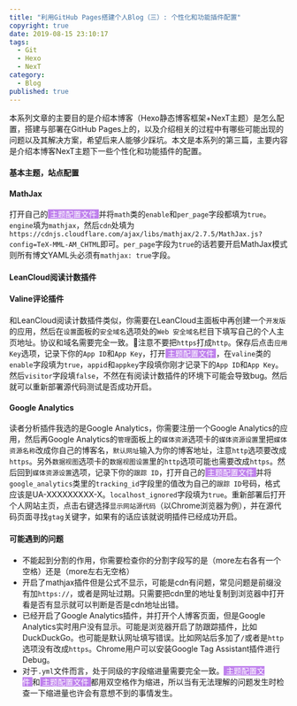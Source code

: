 ```yaml
---
title: "利用GitHub Pages搭建个人Blog（三）: 个性化和功能插件配置"
copyright: true
date: 2019-08-15 23:10:17
tags: 
  - Git
  - Hexo
  - NexT
category:
  - Blog
published: true
---
```


本系列文章的主要目的是介绍本博客（Hexo静态博客框架+NexT主题）是怎么配置，搭建与部署在GitHub Pages上的，以及介绍相关的过程中有哪些可能出现的问题以及其解决方案，希望后来人能够少踩坑。本文是本系列的第三篇，主要内容是介绍本博客NexT主题下一些个性化和功能插件的配置。

<!-- more -->

#### 基本主题，站点配置



#### MathJax

打开自己的<span style="background-color:#c082ed"><font color="white">&nbsp;主题配置文件&nbsp;</font></span>并将`math`类的`enable`和`per_page`字段都填为`true`。`engine`填为`mathjax`，然后`cdn`处填为`https://cdnjs.cloudflare.com/ajax/libs/mathjax/2.7.5/MathJax.js?config=TeX-MML-AM_CHTML`即可。`per_page`字段为`true`的话若要开启MathJax模式则所有博文YAML头必须有`mathjax: true`字段。

#### LeanCloud阅读计数插件

#### Valine评论插件

和LeanCloud阅读计数插件类似，你需要在LeanCloud主面板中再创建一个`开发版`的应用，然后在`设置`面板的`安全域名`选项处的`Web 安全域名`栏目下填写自己的个人主页地址。协议和域名需要完全一致。注意不要把`https`打成`http`。保存后点击`应用 Key`选项，记录下你的`App ID`和`App Key`，打开<span style="background-color:#c082ed"><font color="white">&nbsp;主题配置文件&nbsp;</font></span>，在`valine`类的`enable`字段填为`true`，`appid`和`appkey`字段填你刚才记录下的`App ID`和`App Key`。然后`visitor`字段填`false`，不然在有阅读计数插件的环境下可能会导致bug。然后就可以重新部署源代码测试是否成功开启。

#### Google Analytics

读者分析插件我选的是Google Analytics，你需要注册一个Google Analytics的应用，然后再Google Analytics的`管理`面板上的`媒体资源`选项卡的`媒体资源设置`里把`媒体资源名称`改成你自己的博客名，`默认网址`输入为你的博客地址，注意`http`选项要改成`https`。另外`数据视图`选项卡的`数据视图设置`里的`http`选项可能也需要改成`https`。然后回到`媒体资源设置`选项，记录下你的`跟踪 ID`，打开自己的<span style="background-color:#c082ed"><font color="white">&nbsp;主题配置文件&nbsp;</font></span>并将`google_analytics`类里的`tracking_id`字段里的值改为自己的`跟踪 ID`号码，格式应该是UA-XXXXXXXXX-X。`localhost_ignored`字段填为`true`。重新部署后打开个人网站主页，点击右键选择`显示网站源代码`（以Chrome浏览器为例），并在源代码页面寻找`gtag`关键字，如果有的话应该就说明插件已经成功开启。

#### 可能遇到的问题

* <!-- more -->不能起到分割的作用，你需要检查你的分割字段写的是<!-- more -->（more左右各有一个空格）还是<!--more-->（more左右无空格）
* 开启了mathjax插件但是公式不显示，可能是cdn有问题，常见问题是前缀没有加`https://`，或者是网址过期。只需要把cdn里的地址复制到浏览器中打开看是否有显示就可以判断是否是cdn地址出错。
* 已经开启了Google Analytics插件，并打开个人博客页面，但是Google Analytics实时用户没有显示。可能是浏览器开启了防跟踪插件，比如DuckDuckGo。也可能是默认网址填写错误。比如网站后多加了`/`或者是`http`选项没有改成`https`。Chrome用户可以安装Google Tag Assistant插件进行Debug。
* 对于`.yml`文件而言，处于同级的字段缩进量需要完全一致。<span style="background-color:#c082ed"><font color="white">&nbsp;主题配置文件&nbsp;</font></span>和<span style="background-color:#c082ed"><font color="white">&nbsp;主题配置文件&nbsp;</font></span>都用双空格作为缩进，所以当有无法理解的问题发生时检查一下缩进量也许会有意想不到的事情发生。
